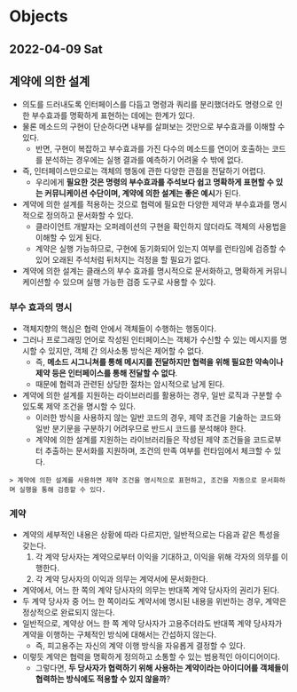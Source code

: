 # Objects
## 2022-04-09 Sat

## 계약에 의한 설계
* 의도를 드러내도록 인터페이스를 다듬고 명령과 쿼리를 분리했더라도 명령으로 인한 부수효과를 명확하게 표현하는 데에는 한계가 있다.
* 물론 메소드의 구현이 단순하다면 내부를 살펴보는 것만으로 부수효과를 이해할 수 있다.
  * 반면, 구현이 복잡하고 부수효과를 가진 다수의 메소드를 연이어 호출하는 코드를 분석하는 경우에는 실행 결과를 예측하기 어려울 수 밖에 없다.
* 즉, 인터페이스만으로는 객체의 행동에 관한 다양한 관점을 전달하기 어렵다.
  * 우리에게 **필요한 것은 명령의 부수효과를 주석보다 쉽고 명확하게 표현할 수 있는 커뮤니케이션 수단이며, 계약에 의한 설계는 좋은 예시**가 된다.
* 계약에 의한 설계를 적용하는 것으로 협력에 필요한 다양한 제약과 부수효과를 명시적으로 정의하고 문서화할 수 있다.
  * 클라이언트 개발자는 오퍼레이션의 구현을 확인하지 않더라도 객체의 사용법을 이해할 수 있게 된다.
  * 계약은 실행 가능하므로, 구현에 동기화되어 있는지 여부를 런타임에 검증할 수 있어 오래된 주석처럼 뒤처지는 걱정을 할 필요가 없다.
* 계약에 의한 설계는 클래스의 부수 효과를 명시적으로 문서화하고, 명확하게 커뮤니케이션할 수 있으며 실행 가능한 검증 도구로 사용할 수 있다.

### 부수 효과의 명시
* 객체지향의 핵심은 협력 안에서 객체들이 수행하는 행동이다.
* 그러나 프로그래밍 언어로 작성된 인터페이스는 객체가 수신할 수 있는 메시지를 명시할 수 있지만, 객체 간 의사소통 방식은 제어할 수 없다.
  * 즉, **메소드 시그니쳐를 통해 메시지를 전달하지만 협력을 위해 필요한 약속이나 제약 등은 인터페이스를 통해 전달할 수 없다**.
  * 때문에 협력과 관련된 상당한 절차는 암시적으로 남게 된다.
* 계약에 의한 설계를 지원하는 라이브러리를 활용하는 경우, 일반 로직과 구분할 수 있도록 제약 조건을 명시할 수 있다.
  * 이러한 방식을 사용하지 않는 일반 코드의 경우, 제약 조건을 기술하는 코드와 일반 분기문을 구분하기 어려우므로 반드시 코드를 분석해야 한다.
  * 계약에 의한 설계를 지원하는 라이브러리들은 작성된 제약 조건들을 코드로부터 추출하는 문서화를 지원하며, 조건의 만족 여부를 런타임에서 체크할 수 있다.
```
> 계약에 의한 설계를 사용하면 제약 조건을 명시적으로 표현하고, 조건을 자동으로 문서화하며 실행을 통해 검증할 수 있다.
```

### 계약
* 계약의 세부적인 내용은 상황에 따라 다르지만, 일반적으로는 다음과 같은 특성을 갖는다.
  1. 각 계약 당사자는 계약으로부터 이익을 기대하고, 이익을 위해 각자의 의무를 이행한다.
  2. 각 계약 당사자의 이익과 의무는 계약서에 문서화한다.
* 계약에서, 어느 한 쪽의 계약 당사자의 의무는 반대쪽 계약 당사자의 권리가 된다.
* 두 계약 당사자 중 어느 한 쪽이라도 계약서에 명시된 내용을 위반하는 경우, 계약은 정상적으로 완료되지 않는다.
* 일반적으로, 계약상 어느 한 쪽 계약 당사자가 고용주더라도 반대쪽 계약 당사자가 계약을 이행하는 구체적인 방식에 대해서는 간섭하지 않는다.
  * 즉, 피고용주는 자신의 계약 이행 방식을 자유롭게 결정할 수 있다.
* 이렇듯 계약은 협력을 명확하게 정의하고 소통할 수 있는 범용적인 아이디어이다.
  * 그렇다면, **두 당사자가 협력하기 위해 사용하는 계약이라는 아이디어를 객체들이 협력하는 방식에도 적용할 수 있지 않을까**?